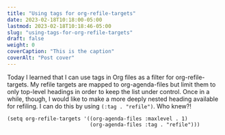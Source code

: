 ```yaml
---
title: "Using tags for org-refile-targets"
date: 2023-02-18T10:18:00-05:00
lastmod: 2023-02-18T10:18:46-05:00
slug: "using-tags-for-org-refile-targets"
draft: false
weight: 0
coverCaption: "This is the caption"
coverAlt: "Post cover"
---
```


Today I learned that I can use tags in Org files as a filter for org-refile-targets. My refile targets are mapped to org-agenda-files but limit them to only top-level headings in order to keep the list under control. Once in a while, though, I would like to make a more deeply nested heading available for refiling. I can do this by using `(:tag . "refile")`. Who knew?!

```emacs-lisp
(setq org-refile-targets '((org-agenda-files :maxlevel . 1)
                           (org-agenda-files :tag . "refile")))
```


[//]: # "Exported with love from a post written in Org mode"
[//]: # "- https://github.com/kaushalmodi/ox-hugo"